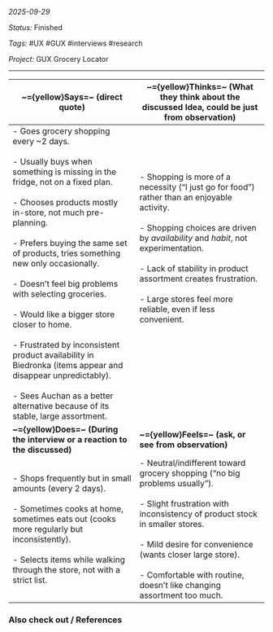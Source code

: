 *2025-09-29*

*Status:* Finished

*Tags:* #UX #GUX #interviews #research 

*Project:* GUX Grocery Locator

<hr>

| ~={yellow}Says=~ (direct quote)                                                                                                                                                                                                                                                                                                                                                                                                                                                                                                                                                                                                           | ~={yellow}Thinks=~ (What they think about the discussed Idea, could be just from observation)                                                                                                                                                                                                                                                                     |
| ----------------------------------------------------------------------------------------------------------------------------------------------------------------------------------------------------------------------------------------------------------------------------------------------------------------------------------------------------------------------------------------------------------------------------------------------------------------------------------------------------------------------------------------------------------------------------------------------------------------------------------------- | ----------------------------------------------------------------------------------------------------------------------------------------------------------------------------------------------------------------------------------------------------------------------------------------------------------------------------------------------------------------- |
| - Goes grocery shopping every ~2 days.<br>    <br>- Usually buys when something is missing in the fridge, not on a fixed plan.<br>    <br>- Chooses products mostly in-store, not much pre-planning.<br>    <br>- Prefers buying the same set of products, tries something new only occasionally.<br>    <br>- Doesn’t feel big problems with selecting groceries.<br>    <br>- Would like a bigger store closer to home.<br>    <br>- Frustrated by inconsistent product availability in Biedronka (items appear and disappear unpredictably).<br>    <br>- Sees Auchan as a better alternative because of its stable, large assortment. | - Shopping is more of a necessity (“I just go for food”) rather than an enjoyable activity.<br>    <br>- Shopping choices are driven by _availability_ and _habit_, not experimentation.<br>    <br>- Lack of stability in product assortment creates frustration.<br>    <br>- Large stores feel more reliable, even if less convenient.<br><br><br><br><br><br> |
| **~={yellow}Does=~ (During the interview or a reaction to the discussed)**                                                                                                                                                                                                                                                                                                                                                                                                                                                                                                                                                                | **~={yellow}Feels=~ (ask, or see from observation)**                                                                                                                                                                                                                                                                                                              |
| - Shops frequently but in small amounts (every 2 days).<br>    <br>- Sometimes cooks at home, sometimes eats out (cooks more regularly but inconsistently).<br>    <br>- Selects items while walking through the store, not with a strict list.                                                                                                                                                                                                                                                                                                                                                                                           | - Neutral/indifferent toward grocery shopping (“no big problems usually”).<br>    <br>- Slight frustration with inconsistency of product stock in smaller stores.<br>    <br>- Mild desire for convenience (wants closer large store).<br>    <br>- Comfortable with routine, doesn’t like changing assortment too much.                                          |


### Also check out / References